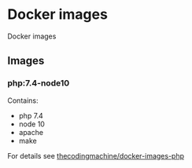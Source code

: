 # Docker images

Docker images

## Images

### php:7.4-node10

Contains:

* php 7.4
* node 10
* apache
* make

For details see [thecodingmachine/docker-images-php](https://github.com/thecodingmachine/docker-images-php)

